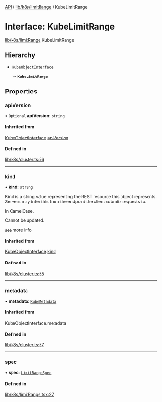 [API](../API.md) / [lib/k8s/limitRange](../modules/lib_k8s_limitRange.md) / KubeLimitRange

# Interface: KubeLimitRange

[lib/k8s/limitRange](../modules/lib_k8s_limitRange.md).KubeLimitRange

## Hierarchy

- [`KubeObjectInterface`](lib_k8s_cluster.KubeObjectInterface.md)

  ↳ **`KubeLimitRange`**

## Properties

### apiVersion

• `Optional` **apiVersion**: `string`

#### Inherited from

[KubeObjectInterface](lib_k8s_cluster.KubeObjectInterface.md).[apiVersion](lib_k8s_cluster.KubeObjectInterface.md#apiversion)

#### Defined in

[lib/k8s/cluster.ts:56](https://github.com/headlamp-k8s/headlamp/blob/072d2509b/frontend/src/lib/k8s/cluster.ts#L56)

___

### kind

• **kind**: `string`

Kind is a string value representing the REST resource this object represents.
Servers may infer this from the endpoint the client submits requests to.

In CamelCase.

Cannot be updated.

**`see`** [more info](https://git.k8s.io/community/contributors/devel/sig-architecture/api-conventions.md#types-kinds)

#### Inherited from

[KubeObjectInterface](lib_k8s_cluster.KubeObjectInterface.md).[kind](lib_k8s_cluster.KubeObjectInterface.md#kind)

#### Defined in

[lib/k8s/cluster.ts:55](https://github.com/headlamp-k8s/headlamp/blob/072d2509b/frontend/src/lib/k8s/cluster.ts#L55)

___

### metadata

• **metadata**: [`KubeMetadata`](lib_k8s_cluster.KubeMetadata.md)

#### Inherited from

[KubeObjectInterface](lib_k8s_cluster.KubeObjectInterface.md).[metadata](lib_k8s_cluster.KubeObjectInterface.md#metadata)

#### Defined in

[lib/k8s/cluster.ts:57](https://github.com/headlamp-k8s/headlamp/blob/072d2509b/frontend/src/lib/k8s/cluster.ts#L57)

___

### spec

• **spec**: [`LimitRangeSpec`](lib_k8s_limitRange.LimitRangeSpec.md)

#### Defined in

[lib/k8s/limitRange.tsx:27](https://github.com/headlamp-k8s/headlamp/blob/072d2509b/frontend/src/lib/k8s/limitRange.tsx#L27)
